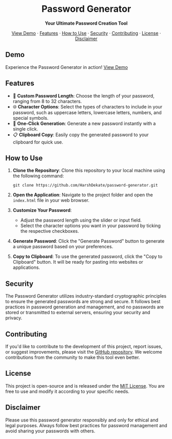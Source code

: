 
<h1 align="center">Password Generator</h1>

<p align="center">
  <strong>Your Ultimate Password Creation Tool</strong>
</p>

<div align="center">
  <a href="#https://harshdekate.github.io/Password-Generator/">View Demo</a> ·
  <a href="#features">Features</a> ·
  <a href="#usage">How to Use</a> ·
  <a href="#security">Security</a> ·
  <a href="#contributing">Contributing</a> ·
  <a href="#license">License</a> ·
  <a href="#disclaimer">Disclaimer</a>
</div>

## Demo

Experience the Password Generator in action! [View Demo](https://harshdekate.github.io/Password-Generator/)

## Features

- 🔐 **Custom Password Length**: Choose the length of your password, ranging from 8 to 32 characters.
- 🌐 **Character Options**: Select the types of characters to include in your password, such as uppercase letters, lowercase letters, numbers, and special symbols.
- 🚀 **One-Click Generation**: Generate a new password instantly with a single click.
- 📋 **Clipboard Copy**: Easily copy the generated password to your clipboard for quick use.

## How to Use

1. **Clone the Repository**: Clone this repository to your local machine using the following command:
   ```
   git clone https://github.com/HarshDekate/password-generator.git
   ```

2. **Open the Application**: Navigate to the project folder and open the `index.html` file in your web browser.

3. **Customize Your Password**:
   - Adjust the password length using the slider or input field.
   - Select the character options you want in your password by ticking the respective checkboxes.

4. **Generate Password**: Click the "Generate Password" button to generate a unique password based on your preferences.

5. **Copy to Clipboard**: To use the generated password, click the "Copy to Clipboard" button. It will be ready for pasting into websites or applications.

## Security

The Password Generator utilizes industry-standard cryptographic principles to ensure the generated passwords are strong and secure. It follows best practices in password generation and management, and no passwords are stored or transmitted to external servers, ensuring your security and privacy.

## Contributing

If you'd like to contribute to the development of this project, report issues, or suggest improvements, please visit the [GitHub repository](https://github.com/HarshDekate/password-generator). We welcome contributions from the community to make this tool even better.

## License

This project is open-source and is released under the [MIT License](LICENSE). You are free to use and modify it according to your specific needs.

## Disclaimer

Please use this password generator responsibly and only for ethical and legal purposes. Always follow best practices for password management and avoid sharing your passwords with others.


